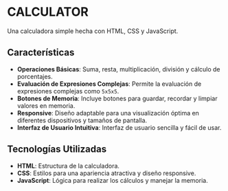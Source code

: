 # CALCULATOR

Una calculadora simple hecha con HTML, CSS y JavaScript. 

## Características

- **Operaciones Básicas**: Suma, resta, multiplicación, división y cálculo de porcentajes.
- **Evaluación de Expresiones Complejas**: Permite la evaluación de expresiones complejas como `5x5x5`.
- **Botones de Memoria**: Incluye botones para guardar, recordar y limpiar valores en memoria.
- **Responsive**: Diseño adaptable para una visualización óptima en diferentes dispositivos y tamaños de pantalla.
- **Interfaz de Usuario Intuitiva**: Interfaz de usuario sencilla y fácil de usar.

## Tecnologías Utilizadas

- **HTML**: Estructura de la calculadora.
- **CSS**: Estilos para una apariencia atractiva y diseño responsive.
- **JavaScript**: Lógica para realizar los cálculos y manejar la memoria.


